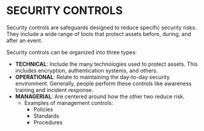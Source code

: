 # SECURITY CONTROLS

Security controls are safeguards designed to reduce specific security risks. They include a wide range of tools that protect assets before, during, and after an event.

Security controls can be organized into three types:
- **TECHNICAL**: Include the many technologies used to protect assets. This includes encryption, authentication systems, and others.
- **OPERATIONAL**: Relate to maintaining the day-to-day security environment. Generally, people perform these controls like awareness training and incident response.
- **MANAGERIAL**: Are centered around how the other two reduce risk.  
  - Examples of management controls:
    - Policies
    - Standards
    - Procedures
